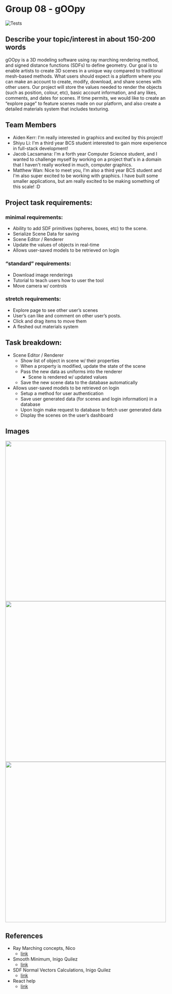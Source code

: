 # Group 08 - gOOpy

![Tests](https://github.com/github/docs/actions/workflows/node.js.yml/badge.svg)

## Describe your topic/interest in about 150-200 words

gOOpy is a 3D modeling software using ray marching rendering method, and signed distance functions (SDFs) to define geometry. Our goal is to enable artists to create 3D scenes in a unique way compared to traditional mesh-based methods. What users should expect is a platform where you can make an account to create, modify, download, and share scenes with other users. Our project will store the values needed to render the objects (such as position, colour, etc), basic account information, and any likes, comments, and dates for scenes. If time permits, we would like to create an “explore page” to feature scenes made on our platform, and also create a detailed materials system that includes texturing.

## Team Members

-   Aiden Kerr: I'm really interested in graphics and excited by this project!
-   Shiyu Li: I'm a third year BCS student interested to gain more experience in full-stack development!
-   Jacob Lacsamana: I'm a forth year Computer Science student, and I wanted to challenge myself by working on a project that's in a domain that I haven't really worked in much, computer graphics.
-   Matthew Wan: Nice to meet you, I'm also a third year BCS student and I'm also super excited to be working with graphics. I have built some smaller applications, but am really excited to be making something of this scale! :D

## Project task requirements:

### minimal requirements:

-   Ability to add SDF primitives (spheres, boxes, etc) to the scene.
-   Serialize Scene Data for saving
-   Scene Editor / Renderer
-   Update the values of objects in real-time
-   Allows user-saved models to be retrieved on login

### “standard” requirements:

-   Download image renderings
-   Tutorial to teach users how to user the tool
-   Move camera w/ controls

### stretch requirements:

-   Explore page to see other user’s scenes
-   User’s can like and comment on other user’s posts.
-   Click and drag items to move them
-   A fleshed out materials system

## Task breakdown:

-   Scene Editor / Renderer
    -   Show list of object in scene w/ their properties
    -   When a property is modified, update the state of the scene
    -   Pass the new data as uniforms into the renderer
        -   Scene is rendered w/ updated values
    -   Save the new scene data to the database automatically
-   Allows user-saved models to be retrieved on login
    -   Setup a method for user authentication
    -   Save user generated data (for scenes and login information) in a database
    -   Upon login make request to database to fetch user generated data
    -   Display the scenes on the user’s dashboard

## Images

<img src ="images/prototype1.png" width="500px">
<img src ="images/prototype2.png" width="500px">
<img src ="images/prototype3.png" width="500px">

## References

-   Ray Marching concepts, Nico
    -   [link](https://barradeau.com/blog/?p=575)
-   Smooth Minimum, Inigo Quilez
    -   [link](https://iquilezles.org/articles/smin/)
-   SDF Normal Vectors Calculations, Inigo Quilez
    -   [link](https://iquilezles.org/articles/normalsSDF/)
-   React help
    -   [link](https://stackoverflow.com/questions/55987953/how-do-i-update-states-onchange-in-an-array-of-object-in-react-hooks)
